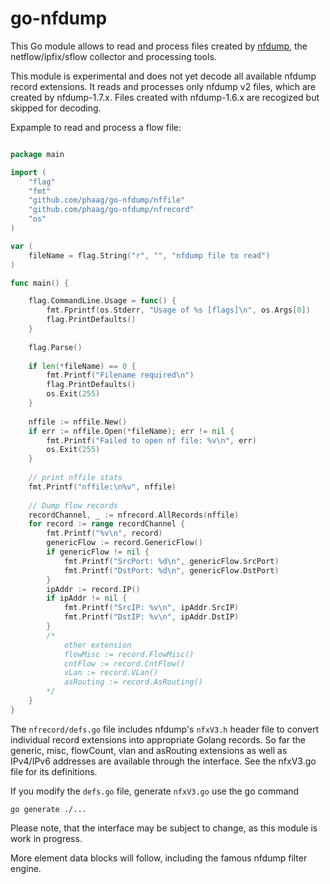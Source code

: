 # go-nfdump

This Go module allows to read and process files created by [nfdump](https://github.com/phaag/nfdump), the netflow/ipfix/sflow collector and processing tools.

This module is experimental and does not yet decode all available nfdump record extensions. It reads and processes only nfdump v2 files, which are created by nfdump-1.7.x. Files created with nfdump-1.6.x are recogized but skipped for decoding.

Expample to read and process a flow file:



```go

package main

import (
	"flag"
	"fmt"
	"github.com/phaag/go-nfdump/nffile"
	"github.com/phaag/go-nfdump/nfrecord"
	"os"
)

var (
	fileName = flag.String("r", "", "nfdump file to read")
)

func main() {

	flag.CommandLine.Usage = func() {
		fmt.Fprintf(os.Stderr, "Usage of %s [flags]\n", os.Args[0])
		flag.PrintDefaults()
	}
	
	flag.Parse()
	
	if len(*fileName) == 0 {
		fmt.Printf("Filename required\n")
		flag.PrintDefaults()
		os.Exit(255)
	}
	
	nffile := nffile.New()
	if err := nffile.Open(*fileName); err != nil {
		fmt.Printf("Failed to open nf file: %v\n", err)
		os.Exit(255)
	}
	
	// print nffile stats
	fmt.Printf("nffile:\n%v", nffile)
	
	// Dump flow records
	recordChannel, _ := nfrecord.AllRecords(nffile)
	for record := range recordChannel {
		fmt.Printf("%v\n", record)
		genericFlow := record.GenericFlow()
		if genericFlow != nil {
			fmt.Printf("SrcPort: %d\n", genericFlow.SrcPort)
			fmt.Printf("DstPort: %d\n", genericFlow.DstPort)
		}
		ipAddr := record.IP()
		if ipAddr != nil {
			fmt.Printf("SrcIP: %v\n", ipAddr.SrcIP)
			fmt.Printf("DstIP: %v\n", ipAddr.DstIP)
		}
		/*
			other extension
			flowMisc := record.FlowMisc()
			cntFlow := record.CntFlow()
			vLan := record.VLan()
			asRouting := record.AsRouting()
		*/
	}
}

```

The `nfrecord/defs.go` file includes nfdump's `nfxV3.h` header file to convert individual record extensions into appropriate Golang records. So far the generic, misc, flowCount, vlan and asRouting extensions as well as IPv4/IPv6 addresses are available through the interface. See the nfxV3.go file for its definitions.

If you modify the `defs.go` file, generate `nfxV3.go` use the go command

`go generate ./...`

Please note, that the interface may be subject to change, as this module is work in progress.

More element data blocks will follow, including the famous nfdump filter engine.

